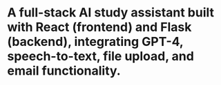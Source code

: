 # A full-stack AI study assistant built with React (frontend) and Flask (backend), integrating GPT-4, speech-to-text, file upload, and email functionality.

